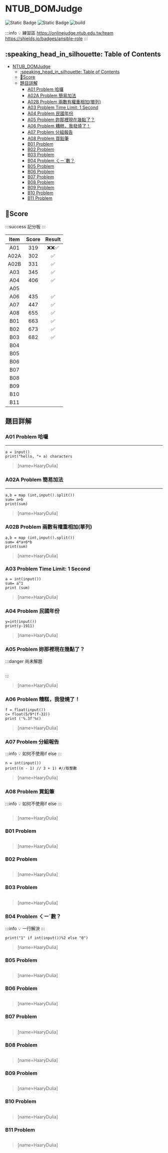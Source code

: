 # NTUB_DOMJudge
![Static Badge](https://img.shields.io/badge/python%203--a?style=flat&logo=python&logoColor=white&color=4FCA21) 
![Static Badge](https://img.shields.io/badge/windows%2011--any?style=flat&logo=windows11&color=0074CD) ![build](https://img.shields.io/appveyor/ci/:user/:repo.svg)



:::info
:bulb: 練習區 
https://onlinejudge.ntub.edu.tw/team
https://shields.io/badges/ansible-role
:::
## :speaking_head_in_silhouette: Table of Contents

- [NTUB\_DOMJudge](#ntub_domjudge)
  - [:speaking\_head\_in\_silhouette: Table of Contents](#speaking_head_in_silhouette-table-of-contents)
  - [:pencil:Score](#pencilscore)
  - [題目詳解](#題目詳解)
    - [A01 Problem 哈囉](#a01-problem-哈囉)
    - [A02A Problem 簡易加法](#a02a-problem-簡易加法)
    - [A02B Problem 兩數有權重相加(單列)](#a02b-problem-兩數有權重相加單列)
    - [A03 Problem Time Limit: 1 Second](#a03-problem-time-limit-1-second)
    - [A04 Problem 民國年份](#a04-problem-民國年份)
    - [A05 Problem 妳那裡現在幾點了？](#a05-problem-妳那裡現在幾點了)
    - [A06 Problem 糟糕，我發燒了！](#a06-problem-糟糕我發燒了)
    - [A07 Problem 分組報告](#a07-problem-分組報告)
    - [A08 Problem 買鉛筆](#a08-problem-買鉛筆)
    - [B01 Problem](#b01-problem)
    - [B02 Problem](#b02-problem)
    - [B03 Problem](#b03-problem)
    - [B04 Problem ㄑㄧˊ數？](#b04-problem-ㄑㄧˊ數)
    - [B05 Problem](#b05-problem)
    - [B06 Problem](#b06-problem)
    - [B07 Problem](#b07-problem)
    - [B08 Problem](#b08-problem)
    - [B09 Problem](#b09-problem)
    - [B10 Problem](#b10-problem)
    - [B11 Problem](#b11-problem)


## :pencil:Score

:::success
記分板 
:::

|    **Item**   	|          **Score**         	|                           **Result**                 	|
|:-----------------:	|:-------------------------:	|:-----------------------------------------------:	|
|   A01  	            | 319 	            |❌❌✅|
|   A02A               	| 302               |✅|
|   A02B    	        | 331      			|✅|
|   A03             	|     345     	    |✅|
|   A04                	|       406       	|✅|
|   A05                	|       	       	|  |
|   A06                	|       435       	|✅|
|   A07                	|       447         |✅|
|   A08      	        |       655         |✅|
|   B01                	|       663         |✅| 	
|   B02                	|       673         |✅| 	
|   B03                	|       682         |✅| 
|   B04                	|               	|      	   |
|   B05                	|                   |      	   |        	
|   B06 	            |                  	|      	   |
|   B07                	|                 	|      	   |
|   B08               	|                  	|      	   |
|   B09                	|                   |      	   | 	
|   B10                	|                   |      	   |        	
|   B11                	|                   |      	   |       	

##    題目詳解

### A01 Problem 哈囉
---

```gherkin=
a = input()
print("hello, "+ a) characters
```
>  [name=HaaryDulia]

### A02A Problem 簡易加法
---

```gherkin=
a,b = map (int,input().split())
sum= a+b
print(sum)
```
>  [name=HaaryDulia]
>  
### A02B Problem 兩數有權重相加(單列)
```gherkin=
a,b = map (int,input().split())
sum= 4*a+6*b
print(sum)
```
>  [name=HaaryDulia]
>  
### A03 Problem Time Limit: 1 Second
```gherkin=
a = int(input())
sum= a^1 
print (sum)
```
>  [name=HaaryDulia]

### A04 Problem 民國年份
```gherkin=
y=int(input())
print(y-1911)
```
>  [name=HaaryDulia]

### A05 Problem 妳那裡現在幾點了？
:::danger
尚未解題
```gherkin=

```
:::
>  [name=HaaryDulia]


### A06 Problem 糟糕，我發燒了！
```gherkin=
f = float(input())
c= float(5/9*(f-32))
print ('%.3f'%c)
```
>  [name=HaaryDulia]

### A07 Problem 分組報告
:::info
:bulb: 如何不使用if else
:::
```gherkin=
n = int(input())
print((n - 1) // 3 + 1) #//取整數
```
>  [name=HaaryDulia]

### A08 Problem 買鉛筆
:::info
:bulb: 如何不使用if else
:::
```gherkin=

```
>  [name=HaaryDulia]

### B01 Problem 
```gherkin=

```
>  [name=HaaryDulia]

### B02 Problem 
```gherkin=

```
>  [name=HaaryDulia]

### B03 Problem 
```gherkin=

```
>  [name=HaaryDulia]

### B04 Problem ㄑㄧˊ數？
:::info
:bulb: 一行解決
:::
```gherkin=
print("1" if int(input())%2 else "0")
```
>  [name=HaaryDulia]

### B05 Problem 
```gherkin=

```
>  [name=HaaryDulia]

### B06 Problem 
```gherkin=

```
>  [name=HaaryDulia]

### B07 Problem 
```gherkin=

```
>  [name=HaaryDulia]

### B08 Problem 
```gherkin=

```
>  [name=HaaryDulia]

### B09 Problem 
```gherkin=

```
>  [name=HaaryDulia]

### B10 Problem 
```gherkin=

```
>  [name=HaaryDulia]

### B11 Problem 
```gherkin=

```
>  [name=HaaryDulia]